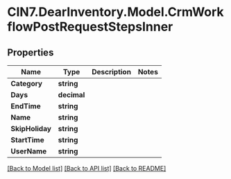 # CIN7.DearInventory.Model.CrmWorkflowPostRequestStepsInner

## Properties

| Name            | Type        | Description | Notes |
| --------------- | ----------- | ----------- | ----- |
| **Category**    | **string**  |             |
| **Days**        | **decimal** |             |
| **EndTime**     | **string**  |             |
| **Name**        | **string**  |             |
| **SkipHoliday** | **string**  |             |
| **StartTime**   | **string**  |             |
| **UserName**    | **string**  |             |

[[Back to Model list]](../README.md#documentation-for-models) [[Back to API list]](../README.md#documentation-for-api-endpoints) [[Back to README]](../README.md)
